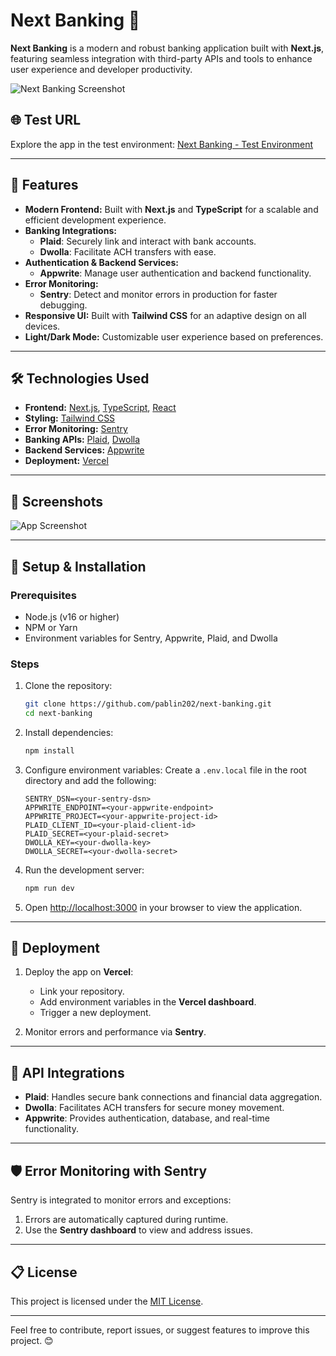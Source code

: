 
# Next Banking 🏦

**Next Banking** is a modern and robust banking application built with **Next.js**, featuring seamless integration with third-party APIs and tools to enhance user experience and developer productivity.

![Next Banking Screenshot](https://your-screenshot-url.com) <!-- Replace with your actual screenshot URL -->

## 🌐 Test URL

Explore the app in the test environment: [Next Banking - Test Environment](https://next-banking.vercel.app) <!-- Update the URL if needed -->

---

## 🚀 Features

- **Modern Frontend:** Built with **Next.js** and **TypeScript** for a scalable and efficient development experience.
- **Banking Integrations:**
  - **Plaid**: Securely link and interact with bank accounts.
  - **Dwolla**: Facilitate ACH transfers with ease.
- **Authentication & Backend Services:**
  - **Appwrite**: Manage user authentication and backend functionality.
- **Error Monitoring:**
  - **Sentry**: Detect and monitor errors in production for faster debugging.
- **Responsive UI:** Built with **Tailwind CSS** for an adaptive design on all devices.
- **Light/Dark Mode:** Customizable user experience based on preferences.

---

## 🛠️ Technologies Used

- **Frontend:** [Next.js](https://nextjs.org/), [TypeScript](https://www.typescriptlang.org/), [React](https://reactjs.org/)
- **Styling:** [Tailwind CSS](https://tailwindcss.com/)
- **Error Monitoring:** [Sentry](https://sentry.io/)
- **Banking APIs:** [Plaid](https://plaid.com/), [Dwolla](https://www.dwolla.com/)
- **Backend Services:** [Appwrite](https://appwrite.io/)
- **Deployment:** [Vercel](https://vercel.com/)

---

## 📸 Screenshots

![App Screenshot](https://your-screenshot-url.com) <!-- Add or update the screenshot URL -->

---

## 🔧 Setup & Installation

### Prerequisites

- Node.js (v16 or higher)
- NPM or Yarn
- Environment variables for Sentry, Appwrite, Plaid, and Dwolla

### Steps

1. Clone the repository:
   ```bash
   git clone https://github.com/pablin202/next-banking.git
   cd next-banking
   ```

2. Install dependencies:
   ```bash
   npm install
   ```

3. Configure environment variables:
   Create a `.env.local` file in the root directory and add the following:
   ```env
   SENTRY_DSN=<your-sentry-dsn>
   APPWRITE_ENDPOINT=<your-appwrite-endpoint>
   APPWRITE_PROJECT=<your-appwrite-project-id>
   PLAID_CLIENT_ID=<your-plaid-client-id>
   PLAID_SECRET=<your-plaid-secret>
   DWOLLA_KEY=<your-dwolla-key>
   DWOLLA_SECRET=<your-dwolla-secret>
   ```

4. Run the development server:
   ```bash
   npm run dev
   ```

5. Open [http://localhost:3000](http://localhost:3000) in your browser to view the application.

---

## 🚀 Deployment

1. Deploy the app on **Vercel**:
   - Link your repository.
   - Add environment variables in the **Vercel dashboard**.
   - Trigger a new deployment.

2. Monitor errors and performance via **Sentry**.

---

## 🔗 API Integrations

- **Plaid**: Handles secure bank connections and financial data aggregation.
- **Dwolla**: Facilitates ACH transfers for secure money movement.
- **Appwrite**: Provides authentication, database, and real-time functionality.

---

## 🛡️ Error Monitoring with Sentry

Sentry is integrated to monitor errors and exceptions:
1. Errors are automatically captured during runtime.
2. Use the **Sentry dashboard** to view and address issues.

---

## 📋 License

This project is licensed under the [MIT License](LICENSE).

---

Feel free to contribute, report issues, or suggest features to improve this project. 😊
